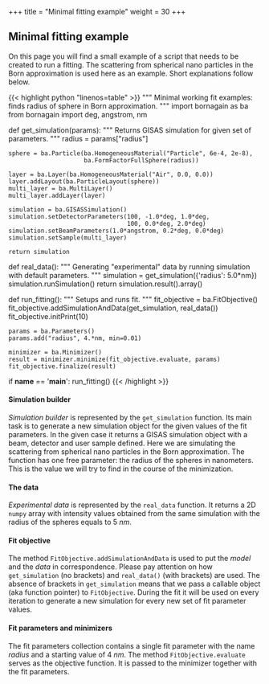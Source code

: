 +++
title = "Minimal fitting example"
weight = 30
+++

## Minimal fitting example

On this page you will find a small example of a script that needs to be created to run a fitting. 
The scattering from spherical nano particles in the Born approximation is used here as an example.
Short explanations follow below.

{{< highlight python "linenos=table" >}}
"""
Minimal working fit examples: finds radius of sphere in Born approximation.
"""
import bornagain as ba
from bornagain import deg, angstrom, nm


def get_simulation(params):
    """
    Returns GISAS simulation for given set of parameters.
    """
    radius = params["radius"]

    sphere = ba.Particle(ba.HomogeneousMaterial("Particle", 6e-4, 2e-8),
                         ba.FormFactorFullSphere(radius))

    layer = ba.Layer(ba.HomogeneousMaterial("Air", 0.0, 0.0))
    layer.addLayout(ba.ParticleLayout(sphere))
    multi_layer = ba.MultiLayer()
    multi_layer.addLayer(layer)

    simulation = ba.GISASSimulation()
    simulation.setDetectorParameters(100, -1.0*deg, 1.0*deg,
                                     100, 0.0*deg, 2.0*deg)
    simulation.setBeamParameters(1.0*angstrom, 0.2*deg, 0.0*deg)
    simulation.setSample(multi_layer)

    return simulation


def real_data():
    """
    Generating "experimental" data by running simulation with default parameters.
    """
    simulation = get_simulation({'radius': 5.0*nm})
    simulation.runSimulation()
    return simulation.result().array()


def run_fitting():
    """
    Setups and runs fit.
    """
    fit_objective = ba.FitObjective()
    fit_objective.addSimulationAndData(get_simulation, real_data())
    fit_objective.initPrint(10)

    params = ba.Parameters()
    params.add("radius", 4.*nm, min=0.01)

    minimizer = ba.Minimizer()
    result = minimizer.minimize(fit_objective.evaluate, params)
    fit_objective.finalize(result)


if __name__ == '__main__':
    run_fitting()
{{< /highlight >}}

#### Simulation builder

*Simulation builder* is represented by the `get_simulation` function. Its main task is to generate a
new simulation object for the given values of the fit parameters.
In the given case it returns a GISAS simulation object with a beam, detector and user sample defined.
Here we are simulating the scattering from spherical nano particles in the Born approximation. The function has one free parameter: the radius of the spheres in nanometers.
This is the value we will try to find in the course of the minimization.

#### The data

*Experimental data* is represented by the `real_data` function. It returns a 2D `numpy` array with intensity values obtained from the same simulation with the radius of the spheres equals to $5~nm$.

#### Fit objective

The method `FitObjective.addSimulationAndData` is used to put the *model* and the *data* in correspondence.
Please pay attention on how `get_simulation` (no brackets) and `real_data()` (with brackets) are used.
The absence of brackets in `get_simulation` means that we pass a callable object (aka function pointer) to `FitObjective`.
During the fit it will be used on every iteration to generate a new simulation for every new set of fit parameter values.

#### Fit parameters and minimizers

The fit parameters collection contains a single fit parameter with the name *radius* and a starting value of $4~nm$. The method `FitObjective.evaluate` serves as the objective function. It is passed to the minimizer together with the fit parameters.
